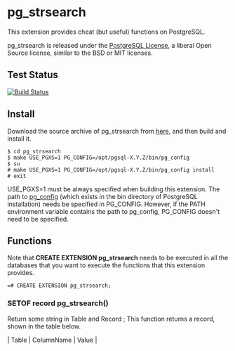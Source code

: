 # pg_strsearch
This extension provides cheat (but useful) functions on PostgreSQL.

pg_strsearch is released under the [PostgreSQL License](https://opensource.org/licenses/postgresql), a liberal Open Source license, similar to the BSD or MIT licenses.

## Test Status
[![Build Status](https://travis-ci.org/SeinoYuki/pg_strsearch.svg?branch=master)](https://travis-ci.org/SeinoYuki/pg_strsearch)

## Install

Download the source archive of pg_strsearch from
[here](https://github.com/SeinoYuki/pg_strsearch),
and then build and install it.

    $ cd pg_strsearch
    $ make USE_PGXS=1 PG_CONFIG=/opt/pgsql-X.Y.Z/bin/pg_config
    $ su
    # make USE_PGXS=1 PG_CONFIG=/opt/pgsql-X.Y.Z/bin/pg_config install
    # exit

USE_PGXS=1 must be always specified when building this extension.
The path to [pg_config](http://www.postgresql.org/docs/devel/static/app-pgconfig.html)
(which exists in the bin directory of PostgreSQL installation)
needs be specified in PG_CONFIG.
However, if the PATH environment variable contains the path to pg_config,
PG_CONFIG doesn't need to be specified.

## Functions

Note that **CREATE EXTENSION pg_strsearch** needs to be executed
in all the databases that you want to execute the functions that
this extension provides.

    =# CREATE EXTENSION pg_strsearch;

### SETOF record pg_strsearch()
Return some string in Table and Record ;
This function returns a record, shown in the table below.

| Table   | ColumnName | Value |
